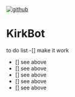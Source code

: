 [![github](https://img.shields.io/github/stars/freeCodeCamp/freeCodeCamp.svg)]()

# KirkBot
to do list
-[] make it work
- [] see above
- [] see above
- [] see above
- [] see above
- [] see above
